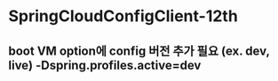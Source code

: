 # SpringCloudConfigClient-12th

boot VM option에 config 버전 추가 필요 (ex. dev, live)
-Dspring.profiles.active=dev
--
